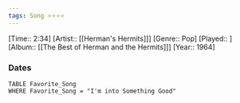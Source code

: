 ```yaml
---
tags: Song ⭐⭐⭐⭐ 
---
```

[Time:: 2:34]
[Artist:: [[Herman's Hermits]]]
[Genre:: Pop]
[Played:: ]
[Album:: [[The Best of Herman and the Hermits]]]
[Year:: 1964]
### Dates
````dataview
TABLE Favorite_Song
WHERE Favorite_Song = "I'm into Something Good"
````